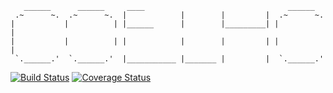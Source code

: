        ______      ______     ____                                ______
     .~      ~.  .~      ~.  |            |        |         |  .~      ~.  
    |           |          | |______      |        |_________| |          |
    |           |          | |            |        |         | |          |
     `.______.'  `.______.'  |___________ |_______ |         |  `.______.'  



[![Build Status](https://drone.io/github.com/tjackowiak/coelho/status.png)](https://drone.io/github.com/tjackowiak/coelho/latest)
[![Coverage Status](https://coveralls.io/repos/tjackowiak/coelho/badge.png?branch=master)](https://coveralls.io/r/tjackowiak/coelho?branch=master)
